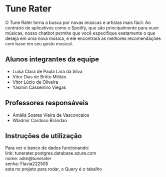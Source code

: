 # Tune Rater

O Tune Rater torna a busca por novas músicas e artistas mais fácil. Ao contrário de aplicativos como o Spotify, que são principalmente para ouvir músicas, nosso chatbot permite que você especifique exatamente o que deseja em uma nova música, e ele encontrará as melhores recomendações com base em seu gosto musical.

## Alunos integrantes da equipe

* Luisa Clara de Paula Lara da Silva
* Vitor Dias de Britto Militão
* Vitor Lúcio de Oliveira
* Yasmin Cassemiro Viegas

## Professores responsáveis

* Amália Soares Vieira de Vasconcelos
* Wladmir Cardoso Brandao

## Instruções de utilização

Para ver o banco de dados funcionando: 
<br/>link:     tunerater.postgres.database.azure.com
<br/>nome:     adm@tunerater
<br/>senha:    Flavia222505
<br/> esta no projeto para rodar, o Query é o tabalho
